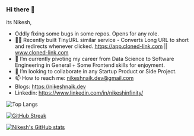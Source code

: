 ### Hi there 👋

its Nikesh,
- Oddly fixing some bugs in some repos. Opens for any role.
- 👷‍♂️ Recently built TinyURL similar service - Converts Long URL to short and redirects whenever clicked. https://app.cloned-link.com || www.cloned-link.com
- 🌱 I’m currently pivoting my career from Data Science to Software Engineering in General + Some Frontend skills for enjoyment.
- 👯 I’m looking to collaborate in any Startup Product or Side Project.
- 📫 How to reach me: nikeshnaik.dev@gmail.com 
- Blogs: https://nikeshnaik.dev 
- Linkedin: https://www.linkedin.com/in/nikeshinfinity/

![Top Langs](https://github-readme-stats.vercel.app/api/top-langs/?username=nikeshnaik&hide=haskell&theme=tokyonight)

[![GitHub Streak](https://github-readme-streak-stats.herokuapp.com/?user=nikeshnaik)](https://git.io/streak-stats)


[![Nikesh's GitHub stats](https://github-readme-stats.vercel.app/api?username=nikeshnaik&hide=stars)](https://github.com/anuraghazra/github-readme-stats)



